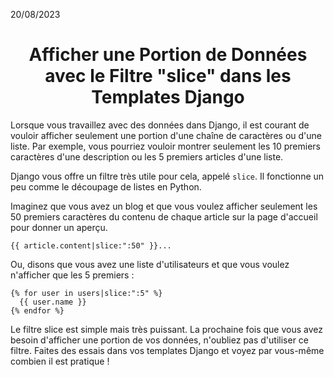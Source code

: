 20/08/2023

<h1 align="center">Afficher une Portion de Données avec le Filtre "slice" dans les Templates Django</h1>

Lorsque vous travaillez avec des données dans Django, il est courant de vouloir afficher seulement une portion d'une chaîne de caractères ou d'une liste. Par exemple, vous pourriez vouloir montrer seulement les 10 premiers caractères d'une description ou les 5 premiers articles d'une liste.

Django vous offre un filtre très utile pour cela, appelé `slice`. Il fonctionne un peu comme le découpage de listes en Python.

Imaginez que vous avez un blog et que vous voulez afficher seulement les 50 premiers caractères du contenu de chaque article sur la page d'accueil pour donner un aperçu.

```django
{{ article.content|slice:":50" }}...
```

Ou, disons que vous avez une liste d'utilisateurs et que vous voulez n'afficher que les 5 premiers :

```django
{% for user in users|slice:":5" %}
  {{ user.name }}
{% endfor %}
```
Le filtre slice est simple mais très puissant. La prochaine fois que vous avez besoin d'afficher une portion de vos données, n'oubliez pas d'utiliser ce filtre. Faites des essais dans vos templates Django et voyez par vous-même combien il est pratique !